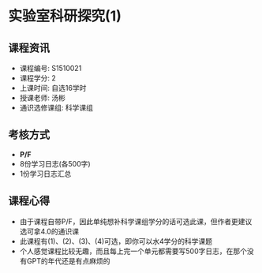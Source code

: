 # 实验室科研探究(1)

## 课程资讯
- 课程编号: S1510021
- 课程学分: 2
- 上课时间: 自选16学时
- 授课老师: 汤彬
- 通识选修课组: 科学课组
## 考核方式
- **P/F**
- 8份学习日志(各500字)
- 1份学习日志汇总
  
## 课程心得
- 由于课程自带P/F，因此单纯想补科学课组学分的话可选此课，但作者更建议选可拿4.0的通识课
- 此课程有(1)、(2)、(3)、(4)可选，即你可以水4学分的科学课题
- 个人感觉课程比较无趣，而且每上完一个单元都需要写500字日志，在那个没有GPT的年代还是有点麻烦的
